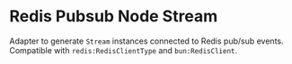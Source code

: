 # Redis Pubsub Node Stream

Adapter to generate `Stream` instances connected to Redis pub/sub events. Compatible with `redis:RedisClientType` and `bun:RedisClient`.
